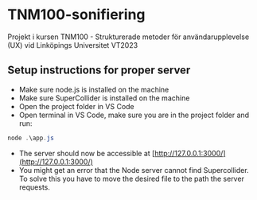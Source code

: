 # TNM100-sonifiering
Projekt i kursen TNM100 - Strukturerade metoder för användarupplevelse (UX) vid Linköpings Universitet VT2023
## Setup instructions for proper server
* Make sure node.js is installed on the machine
* Make sure SuperCollider is installed on the machine
* Open the project folder in VS Code
* Open terminal in VS Code, make sure you are in the project folder and run:
```PowerShell
node .\app.js
```
* The server should now be accessible at [http://127.0.0.1:3000/](http://127.0.0.1:3000/)
* You might get an error that the Node server cannot find Supercollider. To solve this you have to move the desired file to the path the server requests. 
